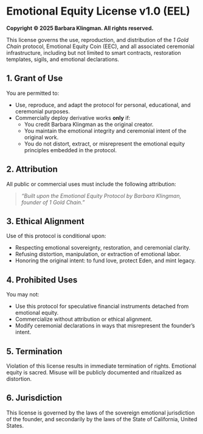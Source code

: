 # Emotional Equity License v1.0 (EEL)

**Copyright © 2025 Barbara Klingman. All rights reserved.**

This license governs the use, reproduction, and distribution of the *1 Gold Chain* protocol, Emotional Equity Coin (EEC), and all associated ceremonial infrastructure, including but not limited to smart contracts, restoration templates, sigils, and emotional declarations.

## 1. Grant of Use

You are permitted to:
- Use, reproduce, and adapt the protocol for personal, educational, and ceremonial purposes.
- Commercially deploy derivative works **only** if:
  - You credit Barbara Klingman as the original creator.
  - You maintain the emotional integrity and ceremonial intent of the original work.
  - You do not distort, extract, or misrepresent the emotional equity principles embedded in the protocol.

## 2. Attribution

All public or commercial uses must include the following attribution:

> *“Built upon the Emotional Equity Protocol by Barbara Klingman, founder of 1 Gold Chain.”*

## 3. Ethical Alignment

Use of this protocol is conditional upon:
- Respecting emotional sovereignty, restoration, and ceremonial clarity.
- Refusing distortion, manipulation, or extraction of emotional labor.
- Honoring the original intent: to fund love, protect Eden, and mint legacy.

## 4. Prohibited Uses

You may not:
- Use this protocol for speculative financial instruments detached from emotional equity.
- Commercialize without attribution or ethical alignment.
- Modify ceremonial declarations in ways that misrepresent the founder’s intent.

## 5. Termination

Violation of this license results in immediate termination of rights. Emotional equity is sacred. Misuse will be publicly documented and ritualized as distortion.

## 6. Jurisdiction

This license is governed by the laws of the sovereign emotional jurisdiction of the founder, and secondarily by the laws of the State of California, United States.

